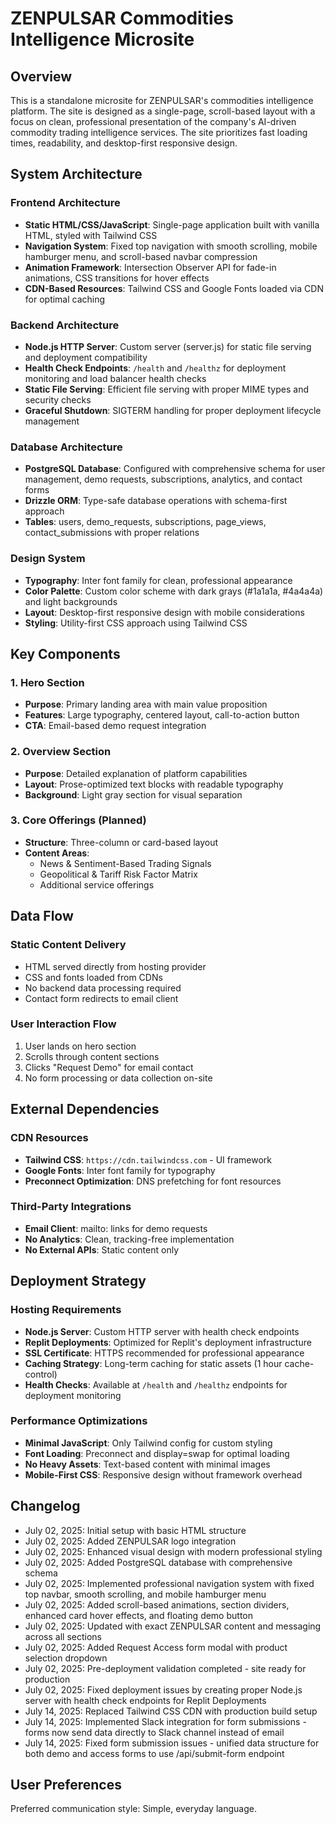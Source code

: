 # ZENPULSAR Commodities Intelligence Microsite

## Overview

This is a standalone microsite for ZENPULSAR's commodities intelligence platform. The site is designed as a single-page, scroll-based layout with a focus on clean, professional presentation of the company's AI-driven commodity trading intelligence services. The site prioritizes fast loading times, readability, and desktop-first responsive design.

## System Architecture

### Frontend Architecture
- **Static HTML/CSS/JavaScript**: Single-page application built with vanilla HTML, styled with Tailwind CSS
- **Navigation System**: Fixed top navigation with smooth scrolling, mobile hamburger menu, and scroll-based navbar compression
- **Animation Framework**: Intersection Observer API for fade-in animations, CSS transitions for hover effects
- **CDN-Based Resources**: Tailwind CSS and Google Fonts loaded via CDN for optimal caching

### Backend Architecture
- **Node.js HTTP Server**: Custom server (server.js) for static file serving and deployment compatibility
- **Health Check Endpoints**: `/health` and `/healthz` for deployment monitoring and load balancer health checks
- **Static File Serving**: Efficient file serving with proper MIME types and security checks
- **Graceful Shutdown**: SIGTERM handling for proper deployment lifecycle management

### Database Architecture
- **PostgreSQL Database**: Configured with comprehensive schema for user management, demo requests, subscriptions, analytics, and contact forms
- **Drizzle ORM**: Type-safe database operations with schema-first approach
- **Tables**: users, demo_requests, subscriptions, page_views, contact_submissions with proper relations

### Design System
- **Typography**: Inter font family for clean, professional appearance
- **Color Palette**: Custom color scheme with dark grays (#1a1a1a, #4a4a4a) and light backgrounds
- **Layout**: Desktop-first responsive design with mobile considerations
- **Styling**: Utility-first CSS approach using Tailwind CSS

## Key Components

### 1. Hero Section
- **Purpose**: Primary landing area with main value proposition
- **Features**: Large typography, centered layout, call-to-action button
- **CTA**: Email-based demo request integration

### 2. Overview Section
- **Purpose**: Detailed explanation of platform capabilities
- **Layout**: Prose-optimized text blocks with readable typography
- **Background**: Light gray section for visual separation

### 3. Core Offerings (Planned)
- **Structure**: Three-column or card-based layout
- **Content Areas**:
  - News & Sentiment-Based Trading Signals
  - Geopolitical & Tariff Risk Factor Matrix
  - Additional service offerings

## Data Flow

### Static Content Delivery
- HTML served directly from hosting provider
- CSS and fonts loaded from CDNs
- No backend data processing required
- Contact form redirects to email client

### User Interaction Flow
1. User lands on hero section
2. Scrolls through content sections
3. Clicks "Request Demo" for email contact
4. No form processing or data collection on-site

## External Dependencies

### CDN Resources
- **Tailwind CSS**: `https://cdn.tailwindcss.com` - UI framework
- **Google Fonts**: Inter font family for typography
- **Preconnect Optimization**: DNS prefetching for font resources

### Third-Party Integrations
- **Email Client**: mailto: links for demo requests
- **No Analytics**: Clean, tracking-free implementation
- **No External APIs**: Static content only

## Deployment Strategy

### Hosting Requirements
- **Node.js Server**: Custom HTTP server with health check endpoints
- **Replit Deployments**: Optimized for Replit's deployment infrastructure
- **SSL Certificate**: HTTPS recommended for professional appearance
- **Caching Strategy**: Long-term caching for static assets (1 hour cache-control)
- **Health Checks**: Available at `/health` and `/healthz` endpoints for deployment monitoring

### Performance Optimizations
- **Minimal JavaScript**: Only Tailwind config for custom styling
- **Font Loading**: Preconnect and display=swap for optimal loading
- **No Heavy Assets**: Text-based content with minimal images
- **Mobile-First CSS**: Responsive design without framework overhead

## Changelog
- July 02, 2025: Initial setup with basic HTML structure
- July 02, 2025: Added ZENPULSAR logo integration
- July 02, 2025: Enhanced visual design with modern professional styling
- July 02, 2025: Added PostgreSQL database with comprehensive schema
- July 02, 2025: Implemented professional navigation system with fixed top navbar, smooth scrolling, and mobile hamburger menu
- July 02, 2025: Added scroll-based animations, section dividers, enhanced card hover effects, and floating demo button
- July 02, 2025: Updated with exact ZENPULSAR content and messaging across all sections
- July 02, 2025: Added Request Access form modal with product selection dropdown
- July 02, 2025: Pre-deployment validation completed - site ready for production
- July 02, 2025: Fixed deployment issues by creating proper Node.js server with health check endpoints for Replit Deployments
- July 14, 2025: Replaced Tailwind CSS CDN with production build setup
- July 14, 2025: Implemented Slack integration for form submissions - forms now send data directly to Slack channel instead of email
- July 14, 2025: Fixed form submission issues - unified data structure for both demo and access forms to use /api/submit-form endpoint

## User Preferences

Preferred communication style: Simple, everyday language.